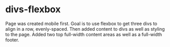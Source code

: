 # divs-flexbox
Page was created mobile first. Goal is to use flexbox to get three divs to align in a row, evenly-spaced. Then added content to divs as well as styling to the page. Added two top full-width content areas as well as a full-width footer.